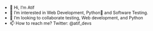 - 👋 Hi, I’m Atif
- 👀 I’m interested in Web Development, Python🐍 and Software Testing.
- 💞️ I’m looking to collaborate testing, Web development, and Python
- 📫 How to reach me? Twitter: @atif_devs 

<!---
atif-dev/atif-dev is a ✨ special ✨ repository because its `README.md` (this file) appears on your GitHub profile.
You can click the Preview link to take a look at your changes.
--->
